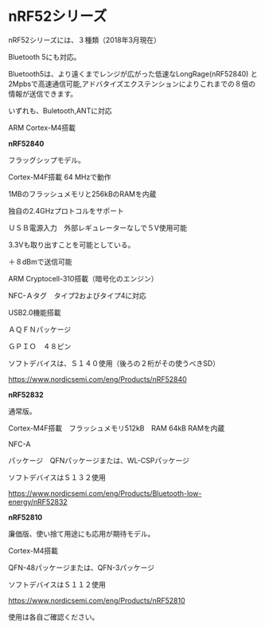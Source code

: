 # nRF52シリーズ

nRF52シリーズには、３種類（2018年3月現在）

Bluetooth 5にも対応。

Bluetooth5は、より遠くまでレンジが広がった低速なLongRage(nRF52840)
と2Mpbsで高速通信可能,アドバタイズエクステンションによりこれまでの８倍の情報が送信できます。

いずれも、Buletooth,ANTに対応

ARM Cortex-M4搭載

**nRF52840**

フラッグシップモデル。

Cortex-M4F搭載 64 MHzで動作

1MBのフラッシュメモリと256kBのRAMを内蔵

独自の2.4GHzプロトコルをサポート

ＵＳＢ電源入力　外部レギュレーターなしで５V使用可能

3.3Vも取り出すことを可能としている。

＋８dBmで送信可能

ARM Cryptocell-310搭載（暗号化のエンジン）

 NFC-Ａタグ　タイプ2およびタイプ4に対応

 USB2.0機能搭載

 ＡＱＦＮパッケージ

 ＧＰＩＯ　４８ピン

ソフトデバイスは、Ｓ１４０使用（後ろの２桁がその使うべきSD）

https://www.nordicsemi.com/eng/Products/nRF52840

**nRF52832**

通常版。

Cortex-M4F搭載　フラッシュメモリ512kB　RAM 64kB RAMを内蔵

NFC-A

パッケージ　QFNパッケージまたは、WL-CSPパッケージ

ソフトデバイスはＳ１３２使用

https://www.nordicsemi.com/eng/Products/Bluetooth-low-energy/nRF52832

**nRF52810**

廉価版、使い捨て用途にも応用が期待モデル。

Cortex-M4搭載

QFN-48パッケージまたは、QFN-3パッケージ

ソフトデバイスはＳ１１２使用

https://www.nordicsemi.com/eng/Products/nRF52810

使用は各自ご確認ください。
